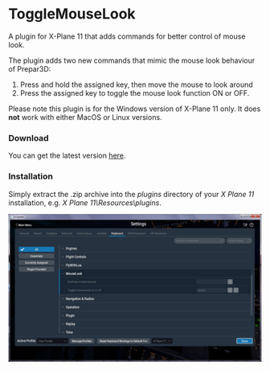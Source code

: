 # ToggleMouseLook
A plugin for X-Plane 11 that adds commands for better control of mouse look.

The plugin adds two new commands that mimic the mouse look behaviour of Prepar3D:

1. Press and hold the assigned key, then move the mouse to look around
2. Press the assigned key to toggle the mouse look function ON or OFF.

Please note this plugin is for the Windows version of X-Plane 11 only. It does **not** work with either MacOS or Linux versions.


### Download
You can get the latest version [here](https://github.com/smiley22/XPPlugins/releases/tag/ToggleMouseLook).

### Installation
Simply extract the .zip archive into the *plugins* directory of your *X Plane 11* installation, e.g. *X Plane 11\Resources\plugins*.


![alt text](image.jpg?raw=true)
